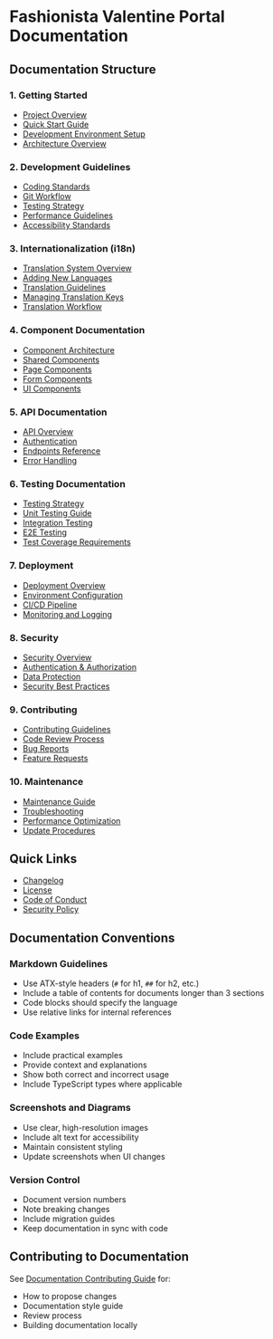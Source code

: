 # Fashionista Valentine Portal Documentation

## Documentation Structure

### 1. Getting Started
- [Project Overview](./getting-started/overview.md)
- [Quick Start Guide](./getting-started/quick-start.md)
- [Development Environment Setup](./getting-started/development-setup.md)
- [Architecture Overview](./getting-started/architecture.md)

### 2. Development Guidelines
- [Coding Standards](./guidelines/coding-standards.md)
- [Git Workflow](./guidelines/git-workflow.md)
- [Testing Strategy](./guidelines/testing.md)
- [Performance Guidelines](./guidelines/performance.md)
- [Accessibility Standards](./guidelines/accessibility.md)

### 3. Internationalization (i18n)
- [Translation System Overview](./i18n/overview.md)
- [Adding New Languages](./i18n/adding-languages.md)
- [Translation Guidelines](./i18n/translation-guidelines.md)
- [Managing Translation Keys](./i18n/managing-keys.md)
- [Translation Workflow](./i18n/workflow.md)

### 4. Component Documentation
- [Component Architecture](./components/architecture.md)
- [Shared Components](./components/shared/README.md)
- [Page Components](./components/pages/README.md)
- [Form Components](./components/forms/README.md)
- [UI Components](./components/ui/README.md)

### 5. API Documentation
- [API Overview](./api/overview.md)
- [Authentication](./api/authentication.md)
- [Endpoints Reference](./api/endpoints.md)
- [Error Handling](./api/error-handling.md)

### 6. Testing Documentation
- [Testing Strategy](./testing/strategy.md)
- [Unit Testing Guide](./testing/unit-testing.md)
- [Integration Testing](./testing/integration-testing.md)
- [E2E Testing](./testing/e2e-testing.md)
- [Test Coverage Requirements](./testing/coverage.md)

### 7. Deployment
- [Deployment Overview](./deployment/overview.md)
- [Environment Configuration](./deployment/environment.md)
- [CI/CD Pipeline](./deployment/ci-cd.md)
- [Monitoring and Logging](./deployment/monitoring.md)

### 8. Security
- [Security Overview](./security/overview.md)
- [Authentication & Authorization](./security/auth.md)
- [Data Protection](./security/data-protection.md)
- [Security Best Practices](./security/best-practices.md)

### 9. Contributing
- [Contributing Guidelines](./contributing/guidelines.md)
- [Code Review Process](./contributing/code-review.md)
- [Bug Reports](./contributing/bug-reports.md)
- [Feature Requests](./contributing/feature-requests.md)

### 10. Maintenance
- [Maintenance Guide](./maintenance/guide.md)
- [Troubleshooting](./maintenance/troubleshooting.md)
- [Performance Optimization](./maintenance/optimization.md)
- [Update Procedures](./maintenance/updates.md)

## Quick Links

- [Changelog](../CHANGELOG.md)
- [License](../LICENSE)
- [Code of Conduct](./CODE_OF_CONDUCT.md)
- [Security Policy](./SECURITY.md)

## Documentation Conventions

### Markdown Guidelines
- Use ATX-style headers (`#` for h1, `##` for h2, etc.)
- Include a table of contents for documents longer than 3 sections
- Code blocks should specify the language
- Use relative links for internal references

### Code Examples
- Include practical examples
- Provide context and explanations
- Show both correct and incorrect usage
- Include TypeScript types where applicable

### Screenshots and Diagrams
- Use clear, high-resolution images
- Include alt text for accessibility
- Maintain consistent styling
- Update screenshots when UI changes

### Version Control
- Document version numbers
- Note breaking changes
- Include migration guides
- Keep documentation in sync with code

## Contributing to Documentation

See [Documentation Contributing Guide](./contributing/documentation.md) for:
- How to propose changes
- Documentation style guide
- Review process
- Building documentation locally 
